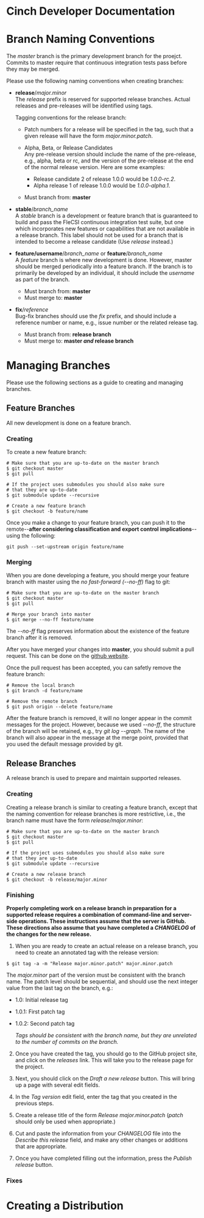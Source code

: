 # Cinch Developer Documentation

# Branch Naming Conventions

The *master* branch is the primary development branch for the
proejct. Commits to master require that continuous integration tests
pass before they may be merged.

Please use the following naming conventions when creating branches:

* **release**/*major.minor*<br>
  The *release* prefix is reserved for supported release
  branches. Actual releases and pre-releases will be identified using
  tags.
  
  Tagging conventions for the release branch:

  * Patch numbers for a release will be specified in the tag, such
    that a given release will have the form *major.minor.patch*.  

  * Alpha, Beta, or Release Candidates<br>
    Any pre-release version should include the name of the pre-release,
    e.g., alpha, beta or rc, and the version of the pre-release at the
    end of the normal release version. Here are some examples:

    * Release candidate 2 of release 1.0.0 would be *1.0.0-rc.2*.
    * Alpha release 1 of release 1.0.0 would be *1.0.0-alpha.1*.

  * Must branch from: **master**

* **stable**/*branch\_name*<br>
  A *stable* branch is a development or feature branch that is
  guaranteed to build and pass the FleCSI continuous integration test
  suite, but one which incorporates new features or capabilities that
  are not available in a release branch. This label should not be used
  for a branch that is intended to become a release candidate (Use
  *release* instead.)

* **feature/username**/*branch\_name* or **feature**/*branch\_name*<br>
  A *feature* branch is where new development is done. However, master
  should be merged periodically into a feature branch. If the branch is
  to primarily be developed by an individual, it should include the
  *username* as part of the branch.

  * Must branch from: **master**
  * Must merge to: **master**

* **fix**/*reference*<br>
  Bug-fix branches should use the *fix* prefix, and should include
  a reference number or name, e.g., issue number or the related release
  tag.

  * Must branch from: **release branch**
  * Must merge to: **master *and* release branch**

# Managing Branches
Please use the following sections as a guide to creating and managing
branches.

## Feature Branches
All new development is done on a feature branch.

### Creating
To create a new feature branch:
```
# Make sure that you are up-to-date on the master branch
$ git checkout master
$ git pull

# If the project uses submodules you should also make sure
# that they are up-to-date
$ git submodule update --recursive

# Create a new feature branch
$ git checkout -b feature/name
```
Once you make a change to your feature branch, you can push it to the
remote--**after considering classification and export control
implications**--using the following:
```
git push --set-upstream origin feature/name
```

### Merging
When you are done developing a feature, you should merge your feature
branch with master using the *no fast-forward (--no-ff)* flag to git:
```
# Make sure that you are up-to-date on the master branch
$ git checkout master
$ git pull

# Merge your branch into master
$ git merge --no-ff feature/name
```
The *--no-ff* flag preserves information about the existence of the
feature branch after it is removed.

After you have merged your changes into **master**, you should submit a
pull request. This can be done on the [github
website](https://github.com/laristra).

Once the pull request has been accepted, you can safetly remove the
feature branch:
```
# Remove the local branch
$ git branch -d feature/name

# Remove the remote branch
$ git push origin --delete feature/name
```
After the feature branch is removed, it will no longer appear in the
commit messages for the project. However, because we used *--no-ff*, the
structure of the branch will be retained, e.g., try *git log --graph*.
The name of the branch will also appear in the message at the merge
point, provided that you used the default message provided by git.

## Release Branches
A release branch is used to prepare and maintain supported releases.

### Creating
Creating a release branch is similar to creating a feature branch,
except that the naming convention for release branches is more
restrictive, i.e., the branch name must have the form
*release/major.minor*:
```
# Make sure that you are up-to-date on the master branch
$ git checkout master
$ git pull

# If the project uses submodules you should also make sure
# that they are up-to-date
$ git submodule update --recursive

# Create a new release branch
$ git checkout -b release/major.minor
```

### Finishing
**Properly completing work on a release branch in preparation for a
supported release requires a combination of command-line and server-side
operations. These instructions assume that the server is GitHub. These
directions also assume that you have completed a *CHANGELOG* of the
changes for the new release.**

1. When you are ready to create an actual release on a release branch, you
need to create an annotated tag with the release version:
```
$ git tag -a -m "Release major.minor.patch" major.minor.patch
```
The *major.minor* part of the version must be consistent with the branch
name. The patch level should be sequential, and should use the next
integer value from the last tag on the branch, e.g.:
 * 1.0: Initial release tag
 * 1.0.1: First patch tag
 * 1.0.2: Second patch tag

   *Tags should be consistent with the branch name, but they are
unrelated to the number of commits on the branch.*

2. Once you have created the tag, you should go to the GitHub project site,
and click on the *releases* link. This will take you to the release page
for the project.

3. Next, you should click on the *Draft a new release* button. This will
bring up a page with several edit fields.

4. In the *Tag version* edit field, enter the tag that you created in the
previous steps.

5. Create a release title of the form *Release major.minor.patch* (*patch*
should only be used when appropriate.)

6. Cut and paste the information from your *CHANGELOG* file into the
*Describe this release* field, and make any other changes or additions
that are appropriate.

7. Once you have completed filling out the information, press the *Publish
release* button.

### Fixes



# Creating a Distribution

<!-- vim: set tabstop=2 shiftwidth=2 expandtab fo=cqt tw=72 : -->
